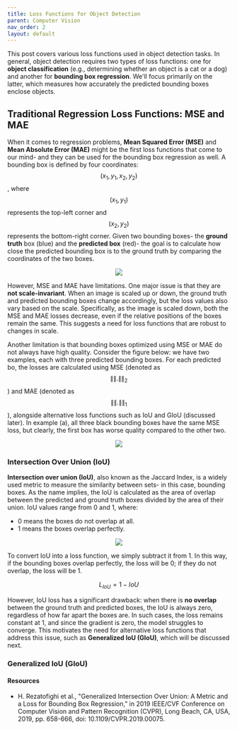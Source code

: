 ```yaml
---
title: Loss Functions for Object Detection
parent: Computer Vision
nav_order: 2
layout: default
---
```


This post covers various loss functions used in object detection tasks. In general, object detection requires two types of loss functions: one for **object classification** (e.g., determining whether an object is a cat or a dog) and another for **bounding box regression**. We'll focus primarily on the latter, which measures how accurately the predicted bounding boxes enclose objects.

## Traditional Regression Loss Functions: MSE and MAE

When it comes to regression problems, **Mean Squared Error (MSE)** and **Mean Absolute Error (MAE)** might be the first loss functions that come to our mind- and they can be used for the bounding box regression as well. A bounding box is defined by four coordinates: $$(x_1, y_1, x_2, y_2)$$, where $$(x_1, y_1)$$ represents the top-left corner and $$(x_2, y_2)$$ represents the bottom-right corner. Given two bounding boxes- the **ground truth** box (blue) and the **predicted box** (red)- the goal is to calculate how close the predicted bounding box is to the ground truth by comparing the coordinates of the two boxes.

<p align="center">
  <img src="https://github.com/user-attachments/assets/21d9f801-8ddc-44bb-8bd5-ca541fbf63aa">
</p>

However, MSE and MAE have limitations. One major issue is that they are **not scale-invariant**. When an image is scaled up or down, the ground truth and predicted bounding boxes change accordingly, but the loss values also vary based on the scale. Specifically, as the image is scaled down, both the MSE and MAE losses decrease, even if the relative positions of the boxes remain the same. This suggests a need for loss functions that are robust to changes in scale.

Another limitation is that bounding boxes optimized using MSE or MAE do not always have high quality. Consider the figure below: we have two examples, each with three predicted bounding boxes. For each predicted bo, the losses are calculated using MSE (denoted as $$\|\|.\|\|_2$$) and MAE (denoted as $$\|\|.\|\|_1$$), alongside alternative loss functions such as IoU and GIoU (discussed later). In example (a), all three black bounding boxes have the same MSE loss, but clearly, the first box has worse quality compared to the other two.

<p align="center">
  <img src="https://github.com/user-attachments/assets/fa14d63d-6c86-44a2-aa60-613d2d76edeb">
</p>

### Intersection Over Union (IoU)

**Intersection over union (IoU)**, also known as the Jaccard Index, is a widely used metric to measure the similarity between sets- in this case, bounding boxes. As the name implies, the IoU is calculated as the area of overlap between the predicted and ground truth boxes divided by the area of their union. IoU values range from 0 and 1, where:

- 0 means the boxes do not overlap at all.
- 1 means the boxes overlap perfectly.
  
<p align="center">
  <img src="https://github.com/user-attachments/assets/fb4f8225-72f1-4f5c-b27b-e81af0b3c80f">
</p>

To convert IoU into a loss function, we simply subtract it from 1. In this way, if the bounding boxes overlap perfectly, the loss will be 0; if they do not overlap, the loss will be 1.

$$L_{IoU}=1-IoU$$

However, IoU loss has a significant drawback: when there is **no overlap** between the ground truth and predicted boxes, the IoU is always zero, regardless of how far apart the boxes are. In such cases, the loss remains constant at 1, and since the gradient is zero, the model struggles to converge. This motivates the need for alternative loss functions that address this issue, such as **Generalized IoU (GIoU)**, which will be discussed next.

### Generalized IoU (GIoU)


#### Resources
- H. Rezatofighi et al., "Generalized Intersection Over Union: A Metric and a Loss for Bounding Box Regression," in 2019 IEEE/CVF Conference on Computer Vision and Pattern Recognition (CVPR), Long Beach, CA, USA, 2019, pp. 658-666, doi: 10.1109/CVPR.2019.00075.
